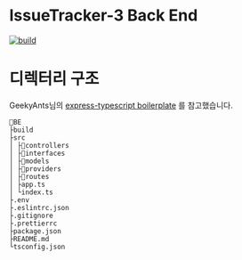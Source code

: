 # IssueTracker-3 Back End

[![build](https://github.com/boostcamp-2020/IssueTracker-3/workflows/Node.js%20CI/badge.svg)](https://github.com/boostcamp-2020/IssueTracker-3/actions)


# 디렉터리 구조
GeekyAnts님의 [express-typescript boilerplate](https://github.com/GeekyAnts/express-typescript) 를 참고했습니다.
```
📂BE
├build
├src
│ ├📂controllers
│ ├📂interfaces
│ ├📂models
│ ├📂providers
│ ├📂routes
│ ├app.ts
│ └index.ts
├.env
├.eslintrc.json
├.gitignore
├.prettierrc
├package.json
├README.md
└tsconfig.json
```
